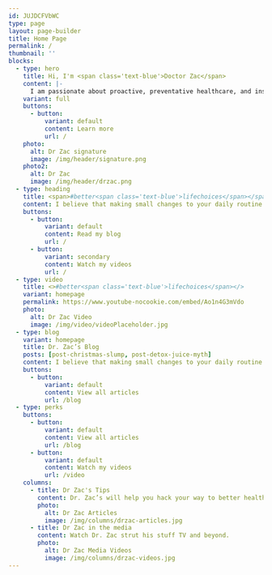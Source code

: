 ```yaml
---
id: JUJDCFVbWC
type: page
layout: page-builder
title: Home Page
permalink: /
thumbnail: ''
blocks:
  - type: hero
    title: Hi, I'm <span class='text-blue'>Doctor Zac</span>
    content: |-
      I am passionate about proactive, preventative healthcare, and inspiring others to live happier and healthier for longer. My specialty is bespoke vitality, medication formulation, and aesthetics so that all my patients thrive in their everyday lives.
    variant: full
    buttons:
      - button:
          variant: default
          content: Learn more
          url: /
    photo:
      alt: Dr Zac signature
      image: /img/header/signature.png
    photo2:
      alt: Dr Zac
      image: /img/header/drzac.png
  - type: heading
    title: <span>#better<span class='text-blue'>lifechoices</span></span>
    content: I believe that making small changes to your daily routine can have massive lasting impact on the rest of your life.
    buttons:
      - button:
          variant: default
          content: Read my blog
          url: /
      - button:
          variant: secondary
          content: Watch my videos
          url: /
  - type: video
    title: <>#better<span class='text-blue'>lifechoices</span></>
    variant: homepage
    permalink: https://www.youtube-nocookie.com/embed/Ao1n4G3mVdo
    photo:
      alt: Dr Zac Video
      image: /img/video/videoPlaceholder.jpg
  - type: blog
    variant: homepage
    title: Dr. Zac’s Blog
    posts: [post-christmas-slump, post-detox-juice-myth]
    content: I believe that making small changes to your daily routine can have massive lasting impact on the rest of your life.
    buttons:
      - button:
          variant: default
          content: View all articles
          url: /blog
  - type: perks
    buttons:
      - button:
          variant: default
          content: View all articles
          url: /blog
      - button:
          variant: default
          content: Watch my videos
          url: /video
    columns:
      - title: Dr Zac's Tips
        content: Dr. Zac’s will help you hack your way to better health.
        photo:
          alt: Dr Zac Articles
          image: /img/columns/drzac-articles.jpg
      - title: Dr Zac in the media
        content: Watch Dr. Zac strut his stuff TV and beyond.
        photo:
          alt: Dr Zac Media Videos
          image: /img/columns/drzac-videos.jpg
---
```

